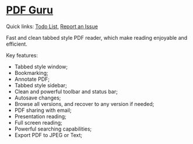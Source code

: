 [PDF Guru](http://getpdfguru.com/?source=github)
============

Quick links:
[Todo List](https://github.com/kenwei/pdf_reader_x/wiki/Support), 
[Report an Issue](https://github.com/kenwei/pdf_reader_x/issues/new)

Fast and clean tabbed style PDF reader, which make reading enjoyable and efficient.

Key features:

* Tabbed style window;
* Bookmarking;
* Annotate PDF;
* Tabbed style sidebar;
* Clean and powerful toolbar and status bar;
* Autosave changes;
* Browse all versions, and recover to any version if needed;
* PDF sharing with email;
* Presentation reading;
* Full screen reading;
* Powerful searching capabilities;
* Export PDF to JPEG or Text;

